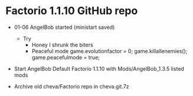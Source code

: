 # Factorio 1.1.10 GitHub repo
- 01-06 AngelBob started (ministart saved)
  - Try
	- Honey I shrunk the biters
	- Peaceful mode
	game.evolutionfactor = 0; 
	game.killallenemies();
	game.peacefulmode = true;

- Start AngelBob Default Factorio 1.1.10 with Mods/AngelBob_1.3.5 listed mods
- Archive old cheva/Factorio repo in cheva.git.7z


